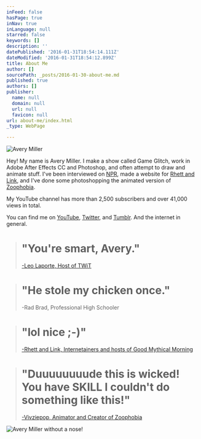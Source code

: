 ```yaml
---
inFeed: false
hasPage: true
inNav: true
inLanguage: null
starred: false
keywords: []
description: ''
datePublished: '2016-01-31T18:54:14.111Z'
dateModified: '2016-01-31T18:54:12.899Z'
title: About Me
author: []
sourcePath: _posts/2016-01-30-about-me.md
published: true
authors: []
publisher:
  name: null
  domain: null
  url: null
  favicon: null
url: about-me/index.html
_type: WebPage

---
```

![Avery Miller](https://s3-us-west-2.amazonaws.com/the-grid-img/p/ea7980c02349a2db8f9cf263070bf68fd7c5e1eb.jpg)

Hey! My name is Avery Miller. I make a show called Game Glitch, work in Adobe After Effects CC and Photoshop, and often attempt to draw and animate stuff. I've been interviewed on [NPR][0], made a website for [Rhett and Link][1], and I've done some photoshopping the animated version of [Zoophobia][2].

My YouTube channel has more than 2,500 subscribers and over 41,000 views in total.

You can find me on [YouTube][3], [Twitter][4], and [Tumblr][5]. And the internet in general.

> # "You're smart, Avery." 
> 
> [-Leo Laporte, Host of TWiT][6]

> # "He stole my chicken once." 
> 
> -Rad Brad, Professional High Schooler 

> # "lol nice ;-)" 
> 
> [-Rhett and Link, Internetainers and hosts of Good Mythical Morning][7]

> # "Duuuuuuuude this is wicked! You have SKILL I couldn't do something like this!" 
> 
> [-Vivziepop, Animator and Creator of Zoophobia][8]

![Avery Miller without a nose!](https://the-grid-user-content.s3-us-west-2.amazonaws.com/d67bb351-6754-43de-b622-b2f05b8b4c52.png)

[0]: http://hereandnow.wbur.org/2014/08/13/avery-miller-bill-murray
[1]: http://nerd.averymiller.org/
[2]: http://www.youtube.com/vivziepop
[3]: http://www.youtube.com/averymrant
[4]: http://www.twitter.com/averybmiller
[5]: http://tumblr.averymiller.org/
[6]: https://www.youtube.com/watch?v=HkdwUH_3tsw
[7]: http://www.averymiller.org/2015/i-guess-rhett-really-is-a-time-traveler-rhettandlink-theres
[8]: https://www.youtube.com/watch?v=xOaXGJmwN48&lc=z13pjrapjlinjhel522khtjwesi1jr55q04